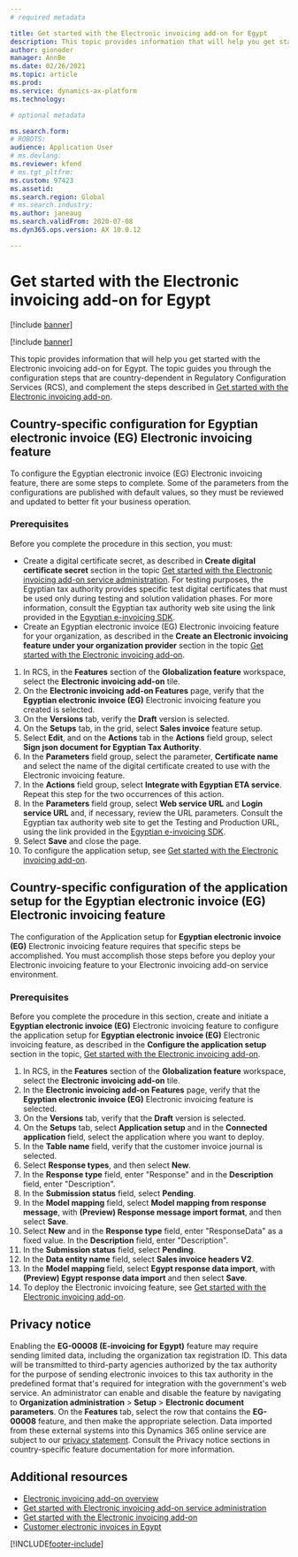 ```yaml
---
# required metadata

title: Get started with the Electronic invoicing add-on for Egypt
description: This topic provides information that will help you get started with the Electronic invoicing add-on for Egypt in Finance and Supply Chain Management.
author: gionoder
manager: AnnBe
ms.date: 02/26/2021
ms.topic: article
ms.prod: 
ms.service: dynamics-ax-platform
ms.technology: 

# optional metadata

ms.search.form: 
# ROBOTS: 
audience: Application User
# ms.devlang: 
ms.reviewer: kfend
# ms.tgt_pltfrm: 
ms.custom: 97423
ms.assetid: 
ms.search.region: Global
# ms.search.industry: 
ms.author: janeaug
ms.search.validFrom: 2020-07-08
ms.dyn365.ops.version: AX 10.0.12

---
```


# Get started with the Electronic invoicing add-on for Egypt

[!include [banner](../includes/banner.md)]

[!include [banner](../includes/preview-banner.md)]

This topic provides information that will help you get started with the Electronic invoicing add-on for Egypt. The topic guides you through the configuration steps that are country-dependent in Regulatory Configuration Services (RCS), and complement the steps described in [Get started with the Electronic invoicing add-on](e-invoicing-get-started.md).

## Country-specific configuration for Egyptian electronic invoice (EG) Electronic invoicing feature

To configure the Egyptian electronic invoice (EG) Electronic invoicing feature, there are some steps to complete. Some of the parameters from the configurations are published with default values, so they must be reviewed and updated to better fit your business operation.

### Prerequisites

Before you complete the procedure in this section, you must:

- Create a digital certificate secret, as described in **Create digital certificate secret** section in the topic [Get started with the Electronic invoicing add-on service administration](e-invoicing-get-started-service-administration.md). For testing purposes, the Egyptian tax authority provides specific test digital certificates that must be used only during testing and solution validation phases. For more information, consult the Egyptian tax authority web site using the link provided in the [Egyptian e-invoicing SDK](https://sdk.sit.invoicing.eta.gov.eg/faq/).
- Create an Egyptian electronic invoice (EG) Electronic invoicing feature for your organization, as described in the **Create an Electronic invoicing feature under your organization provider** section in the topic [Get started with the Electronic invoicing add-on](e-invoicing-get-started.md).

1. In RCS, in the **Features** section of the **Globalization feature** workspace, select the **Electronic invoicing add-on** tile.
2. On the **Electronic invoicing add-on Features** page, verify that the **Egyptian electronic invoice (EG)** Electronic invoicing feature you created is selected.
3. On the **Versions** tab, verify the **Draft** version is selected.
4. On the **Setups** tab, in the grid, select **Sales invoice** feature setup.
5. Select **Edit**, and on the **Actions** tab in the **Actions** field group, select **Sign json document for Egyptian Tax Authority**.
6. In the **Parameters** field group, select the parameter, **Certificate name** and select the name of the digital certificate created to use with the Electronic invoicing feature.
7. In the **Actions** field group, select **Integrate with Egyptian ETA service**. Repeat this step for the two occurrences of this action.
8. In the **Parameters** field group, select **Web service URL** and **Login service URL** and, if necessary, review the URL parameters. Consult the Egyptian tax authority web site to get the Testing and Production URL, using the link provided in the [Egyptian e-invoicing SDK](https://sdk.sit.invoicing.eta.gov.eg/faq/).
9. Select **Save** and close the page.
10. To configure the application setup, see [Get started with the Electronic invoicing add-on](e-invoicing-get-started.md).

## Country-specific configuration of the application setup for the Egyptian electronic invoice (EG) Electronic invoicing feature

The configuration of the Application setup for **Egyptian electronic invoice (EG)** Electronic invoicing feature requires that specific steps be accomplished. You must accomplish those steps before you deploy your Electronic invoicing feature to your Electronic invoicing add-on service environment.

### Prerequisites

Before you complete the procedure in this section, create and initiate a **Egyptian electronic invoice (EG)** Electronic invoicing feature to configure the application setup for **Egyptian electronic invoice (EG)** Electronic invoicing feature, as described in the **Configure the application setup** section in the topic, [Get started with the Electronic invoicing add-on](e-invoicing-get-started.md).

1. In RCS, in the **Features** section of the **Globalization feature** workspace, select the **Electronic invoicing add-on** tile.
2. In the **Electronic invoicing add-on Features** page, verify that the **Egyptian electronic invoice (EG)** Electronic invoicing feature is selected.
3. On the **Versions** tab, verify that the **Draft** version is selected.
4. On the **Setups** tab, select **Application setup** and in the **Connected application** field, select the application where you want to deploy.
5. In the **Table name** field, verify that the customer invoice journal is selected.
6. Select **Response types**, and then select **New**.
7. In the **Response type** field, enter "Response" and in the **Description** field, enter "Description".
8. In the **Submission status** field, select **Pending**.
9. In the **Model mapping** field, select **Model mapping from response message**, with **(Preview) Response message import format**, and then select **Save**.
10. Select **New** and in the **Response type** field, enter "ResponseData" as a fixed value. In the **Description** field, enter "Description".
11. In the **Submission status** field, select **Pending**.
12. In the **Data entity name** field, select **Sales invoice headers V2**.
13. In the **Model mapping** field, select **Egypt response data import**, with **(Preview) Egypt response data import** and then select **Save**.
14. To deploy the Electronic invoicing feature, see [Get started with the Electronic invoicing add-on](e-invoicing-get-started.md).

## Privacy notice

Enabling the **EG-00008 (E-invoicing for Egypt)** feature may require sending limited data, including the organization tax registration ID. This data will be transmitted to third-party agencies authorized by the tax authority for the purpose of sending electronic invoices to this tax authority in the predefined format that's required for integration with the government's web service. An administrator can enable and disable the feature by navigating to **Organization administration** > **Setup** > **Electronic document parameters**. On the **Features** tab, select the row that contains the **EG-00008** feature, and then make the appropriate selection. Data imported from these external systems into this Dynamics 365 online service are subject to our [privacy statement](https://go.microsoft.com/fwlink/?LinkId=512132). Consult the Privacy notice sections in country-specific feature documentation for more information.

## Additional resources

- [Electronic invoicing add-on overview](e-invoicing-service-overview.md)
- [Get started with Electronic invoicing add-on service administration](e-invoicing-get-started-service-administration.md)
- [Get started with the Electronic invoicing add-on](e-invoicing-get-started.md)
- [Customer electronic invoices in Egypt](emea-egy-e-invoices.md)


[!INCLUDE[footer-include](../../includes/footer-banner.md)]
